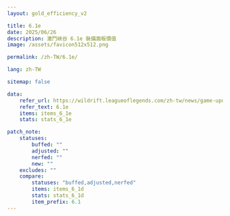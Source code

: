 ```yaml
---
layout: gold_efficiency_v2

title: 6.1e
date: 2025/06/26
description: 激鬥峽谷 6.1e 裝備面板價值
image: /assets/favicon512x512.png

permalink: /zh-TW/6.1e/

lang: zh-TW

sitemap: false

data:
    refer_url: https://wildrift.leagueoflegends.com/zh-tw/news/game-updates/wild-rift-patch-notes-6-1e/
    refer_text: 6.1e
    items: items_6_1e
    stats: stats_6_1e

patch_note:
    statuses:
        buffed: ""
        adjusted: ""
        nerfed: ""        
        new: ""
    excludes: ""
    compare:
        statuses: "buffed,adjusted,nerfed"
        items: items_6_1d
        stats: stats_6_1d
        item_prefix: 6.1
---
```

